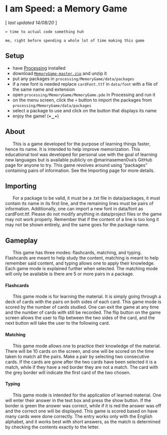 # I am Speed: a Memory Game 
[ *last updated 14/08/20* ] 
 
    > time to actual code something huh 
    
    me, right before spending a whole lot of time making this game

## Setup
- have [Processing](https://processing.org/download/ "download Processing") installed 
- download [`MemoryGame-master.zip`](https://github.com/marinasemen0va/MemoryGame/archive/master.zip "download MemoryGame-master.zip") and unzip it
- put any packages in `processing/MemoryGame/data/packages`
- if a new font is needed replace `cardFont.ttf` in `data/font` with a file of the same name and extension
- open `processing/MemoryGame/MemoryGame.pde` in Processing and run it
- on the menu screen, click the `+` button to import the packages from `processing/MemoryGame/data/packages`
- select a package to use and click on the button that displays its name
- enjoy the game! (•‿•)

## About
&nbsp;&nbsp;&nbsp;&nbsp;&nbsp;&nbsp;This is a game developed for the 
purpose of learning things faster, hence its name. It is intended to help 
improve memorization. This educational tool was developed for personal use 
with the goal of learning new languages but is available publicly on 
@marinasemen0va’s GitHub page for anyone to try. This game revolves 
around using “packages” containing pairs of information. See the Importing 
page for more details. 

## Importing
&nbsp;&nbsp;&nbsp;&nbsp;&nbsp;&nbsp;For a package to be valid, it must be 
a .txt file in data/packages, it must contain its name in its first line, 
and the remaining lines must be pairs of information. Additionally, 
one can import a new font in data/font as cardFont.ttf. Please do not modify 
anything in data/project files or the game may not work properly. 
Remember that if the content of a line is too long it may not be 
shown entirely, and the same goes for the package name.

## Gameplay
&nbsp;&nbsp;&nbsp;&nbsp;&nbsp;&nbsp;This game has three modes: 
flashcards, matching, and typing. Flashcards are meant to help 
study the content, matching is meant to help remember said content, 
and typing allows one to apply their knowledge. Each game mode is 
explained further when selected. The matching mode will only be 
available is there are 5 or more pairs in a package.

#### Flashcards
&nbsp;&nbsp;&nbsp;&nbsp;&nbsp;&nbsp;This game mode is for 
learning the material. It is simply going through a deck of 
cards with the pairs on both sides of each card. This game 
mode is scored by the number of cards studied. One can exit 
the game at any time and the number of cards with still be 
recorded. The flip button on the game screen allows the 
user to flip between the two sides of the card, and the 
next button will take the user to the following card. 

#### Matching
&nbsp;&nbsp;&nbsp;&nbsp;&nbsp;&nbsp;This game mode allows 
one to practice their knowledge of the material. There 
will be 10 cards on the screen, and one will be scored 
on the time taken to match all the pairs. Make a pair by 
selecting two consecutive cards. If the cards are gone 
after the two cards have been selected it is a match, 
while if they have a red border they are not a match. 
The card with the grey border will indicate the first 
card of the two chosen.

#### Typing
&nbsp;&nbsp;&nbsp;&nbsp;&nbsp;&nbsp;This game mode 
is intended for the application of learned material. 
One will enter their answer in the text box and press 
the show button. If the border is green the answer was 
correct, while if it is red the answer was off and the 
correct one will be displayed. This game is scored based 
on have many cards were done correctly. The entry works 
only with the English alphabet, and it works best with 
short answers, as the match is determined by checking the 
contents exactly to the letter. 
